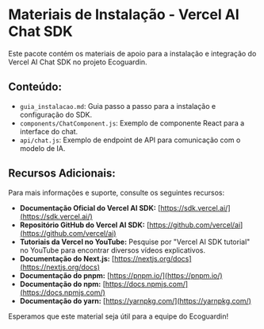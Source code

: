 # Materiais de Instalação - Vercel AI Chat SDK

Este pacote contém os materiais de apoio para a instalação e integração do Vercel AI Chat SDK no projeto Ecoguardin.

## Conteúdo:

*   `guia_instalacao.md`: Guia passo a passo para a instalação e configuração do SDK.
*   `components/ChatComponent.js`: Exemplo de componente React para a interface do chat.
*   `api/chat.js`: Exemplo de endpoint de API para comunicação com o modelo de IA.

## Recursos Adicionais:

Para mais informações e suporte, consulte os seguintes recursos:

*   **Documentação Oficial do Vercel AI SDK:** [https://sdk.vercel.ai/](https://sdk.vercel.ai/)
*   **Repositório GitHub do Vercel AI SDK:** [https://github.com/vercel/ai](https://github.com/vercel/ai)
*   **Tutoriais da Vercel no YouTube:** Pesquise por "Vercel AI SDK tutorial" no YouTube para encontrar diversos vídeos explicativos.
*   **Documentação do Next.js:** [https://nextjs.org/docs](https://nextjs.org/docs)
*   **Documentação do pnpm:** [https://pnpm.io/](https://pnpm.io/)
*   **Documentação do npm:** [https://docs.npmjs.com/](https://docs.npmjs.com/)
*   **Documentação do yarn:** [https://yarnpkg.com/](https://yarnpkg.com/)

Esperamos que este material seja útil para a equipe do Ecoguardin!

